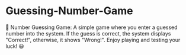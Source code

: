 # Guessing-Number-Game
🎯 Number Guessing Game: A simple game where you enter a guessed number into the system. If the guess is correct, the system displays "Correct!", otherwise, it shows "Wrong!".  Enjoy playing and testing your luck! 😃

